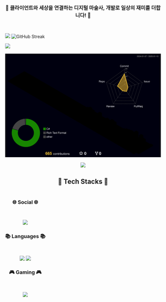 ### <p align="center"> 👾 클라이언트와 세상을 연결하는 디지털 마술사, 개발로 일상의 재미를 더합니다! 🚀</p>
</br>

<img src="https://github-readme-stats.vercel.app/api/top-langs/?username=hzkkong&exclude_repo=dkssud8150.github.io&layout=compact&theme=tokyonight"  width="41%"/> ![GitHub Streak](https://streak-stats.demolab.com/?user=hzkkong&theme=dracula&border_radius=)


![](http://github-profile-summary-cards.vercel.app/api/cards/profile-details?username=hzkkong&theme=dracula)

![](./profile-3d-contrib/profile-night-rainbow.svg)

<div align="center">
<a href="https://github.com/devxb/gitanimals">
  <img src="https://render.gitanimals.org/farms/{hzkkong}"/>
</a>
</div>


  
## <p align="center">🔨 Tech Stacks 🔨</p>

<div style="display:flex; flex-direction:column; align-items:flex-start;">
  
  <div>
    <p align="center">
      <h3 align="center"><b>🌐 Social 🌐 </b></h3>
</br>
    <p align="center">
    <a href="mailto:khj0227798@gmail.com"><img src="https://img.shields.io/badge/Gmail-d14836?style=for-the-badge&logo=Gmail&logoColor=white&link=khj0227798@gmail.com"/></a>
    </p>

<h3 align="center"><b>📚 Languages 📚</b></h3>
</br>
<p align="center">
<img src="https://img.shields.io/badge/javascript-3670A0?style=for-the-badge&logo=javascript&logoColor=ecd53f"/>
<img src="https://img.shields.io/badge/c%23-%23239120.svg?style=for-the-badge&logo=c-sharp&logoColor=white"/>
</p>

<h3 align="center"><b>🎮 Gaming 🎮</b></h3>
</br>
<p align="center">
<img src="https://img.shields.io/badge/unity-%23000000.svg?style=for-the-badge&logo=unity&logoColor=white"/>
</p>
    </p>
  </div>
</div>

